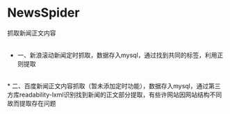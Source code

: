 # NewsSpider
抓取新闻正文内容<br>
<br>
* 一、新浪滚动新闻定时抓取，数据存入mysql，通过找到共同的标签，利用正则提取<br>
<br>
* 二、百度新闻正文内容抓取（暂未添加定时功能），数据存入mysql，通过第三方库readability-lxml识别找到新闻的正文部分提取，有些许网站因网站结构不同故而提取存在问题


